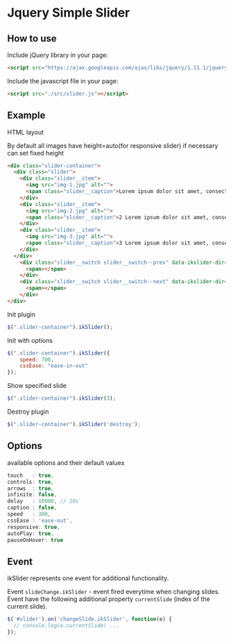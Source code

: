 # Jquery Simple Slider

## How to use
Include jQuery library in your page:
````html
<script src="https://ajax.googleapis.com/ajax/libs/jquery/1.11.1/jquery.min.js"></script>
````
Include the javascript file in your page:
````html
<script src="./src/slider.js"></script>
````
## Example
HTML layout

By default all images have height=auto(for responsive slider) if necessary can set fixed height
````html
<div class="slider-container">
  <div class="slider">
    <div class="slider__item">
      <img src="img-1.jpg" alt="">
      <span class="slider__caption">Lorem ipsum dolor sit amet, consectetur adipisicing elit.<a href="">Далее >></a> </span>
    </div>
    <div class="slider__item">
      <img src="img-2.jpg" alt="">
      <span class="slider__caption">2 Lorem ipsum dolor sit amet, consectetur adipisicing elit. Culpa, facilis.</span>
    </div>
    <div class="slider__item">
      <img src="img-3.jpg" alt="">
      <span class="slider__caption">3 Lorem ipsum dolor sit amet, consectetur adipisicing elit. Suscipit, culpa!</span>
    </div>
  </div>
    <div class="slider__switch slider__switch--prev" data-ikslider-dir="prev">
      <span></span>
    </div>
    <div class="slider__switch slider__switch--next" data-ikslider-dir="next">
      <span></span>
    </div>
</div>
````
Init plugin
````javascript
$(".slider-container").ikSlider();
````
Init with options
````javascript
$(".slider-container").ikSlider({
	speed: 700,
	cssEase: "ease-in-out"
});
````
Show specified slide
````javascript
$(".slider-container").ikSlider(3);
````
Destroy plugin
````javascript
$(".slider-container").ikSlider('destroy');
````
## Options
available options and their default values
````javascript
touch   : true,
controls: true,
arrows  : true,
infinite: false,
delay   : 10000, // 10s
caption : false,
speed   : 300,
cssEase : 'ease-out',
responsive: true,
autoPlay: true,
pauseOnHover: true
````
## Event
ikSlider represents one event for additional functionality.

Event `slideChange.ikSlider` - event fired everytime when changing slides. Event have the following additional property `currentSlide` (index of the current slide).

````javascript
$('#slider').on('changeSlide.ikSlider', function(e) {
  // console.log(e.currentSlide) ...
});
````